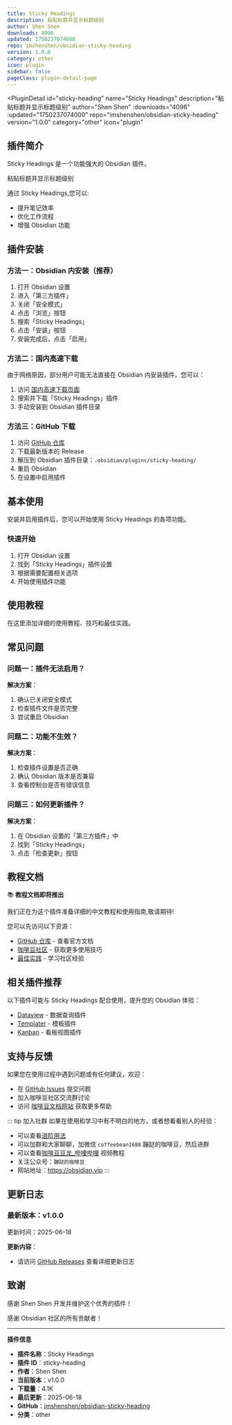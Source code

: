 ```yaml
---
title: Sticky Headings
description: 粘贴标题并显示标题级别
author: Shen Shen
downloads: 4096
updated: 1750237074000
repo: imshenshen/obsidian-sticky-heading
version: 1.0.0
category: other
icon: plugin
sidebar: false
pageClass: plugin-detail-page
---
```


<PluginDetail
  id="sticky-heading"
  name="Sticky Headings"
  description="粘贴标题并显示标题级别"
  author="Shen Shen"
  :downloads="4096"
  :updated="1750237074000"
  repo="imshenshen/obsidian-sticky-heading"
  version="1.0.0"
  category="other"
  icon="plugin"
>

<!-- AUTO_GENERATED_START -->
## 插件简介

Sticky Headings 是一个功能强大的 Obsidian 插件。

粘贴标题并显示标题级别

通过 Sticky Headings,您可以:

- 提升笔记效率
- 优化工作流程
- 增强 Obsidian 功能

<!-- AUTO_GENERATED_END -->

<!-- AUTO_GENERATED_START -->
## 插件安装

### 方法一：Obsidian 内安装（推荐）

1. 打开 Obsidian 设置
2. 进入「第三方插件」
3. 关闭「安全模式」
4. 点击「浏览」按钮
5. 搜索「Sticky Headings」
6. 点击「安装」按钮
7. 安装完成后，点击「启用」

### 方法二：国内高速下载

由于网络原因，部分用户可能无法直接在 Obsidian 内安装插件。您可以：

1. 访问 [国内高速下载页面](/zh/documentation/obsidian-plugins-download.html)
2. 搜索并下载「Sticky Headings」插件
3. 手动安装到 Obsidian 插件目录

### 方法三：GitHub 下载

1. 访问 [GitHub 仓库](https://github.com/imshenshen/obsidian-sticky-heading)
2. 下载最新版本的 Release
3. 解压到 Obsidian 插件目录：`.obsidian/plugins/sticky-heading/`
4. 重启 Obsidian
5. 在设置中启用插件

## 基本使用

安装并启用插件后，您可以开始使用 Sticky Headings 的各项功能。

### 快速开始

1. 打开 Obsidian 设置
2. 找到「Sticky Headings」插件设置
3. 根据需要配置相关选项
4. 开始使用插件功能

<!-- AUTO_GENERATED_END -->

<!-- CUSTOM_CONTENT_START:tutorial -->
## 使用教程

在这里添加详细的使用教程、技巧和最佳实践。

<!-- CUSTOM_CONTENT_END:tutorial -->

<!-- SHARED_CONTENT_START -->
## 常见问题

### 问题一：插件无法启用？

**解决方案**：
1. 确认已关闭安全模式
2. 检查插件文件是否完整
3. 尝试重启 Obsidian

### 问题二：功能不生效？

**解决方案**：
1. 检查插件设置是否正确
2. 确认 Obsidian 版本是否兼容
3. 查看控制台是否有错误信息

### 问题三：如何更新插件？

**解决方案**：
1. 在 Obsidian 设置的「第三方插件」中
2. 找到「Sticky Headings」
3. 点击「检查更新」按钮

## 教程文档

📚 **教程文档即将推出**

我们正在为这个插件准备详细的中文教程和使用指南,敬请期待!

您可以先访问以下资源：
- [GitHub 仓库](https://github.com/imshenshen/obsidian-sticky-heading) - 查看官方文档
- [咖啡豆社区](/zh/bases/) - 获取更多使用技巧
- [最佳实践](/zh/best-practices/) - 学习社区经验

## 相关插件推荐

以下插件可能与 Sticky Headings 配合使用，提升您的 Obsidian 体验：

- [Dataview](/zh/plugins/dataview.html) - 数据查询插件
- [Templater](/zh/plugins/templater-obsidian.html) - 模板插件
- [Kanban](/zh/plugins/obsidian-kanban.html) - 看板视图插件

## 支持与反馈

如果您在使用过程中遇到问题或有任何建议，欢迎：

- 在 [GitHub Issues](https://github.com/imshenshen/obsidian-sticky-heading/issues) 提交问题
- 加入咖啡豆社区交流群讨论
- 访问 [咖啡豆文档网站](https://obsidian.vip) 获取更多帮助

::: tip 加入社群
如果在使用和学习中有不明白的地方，或者想看看别人的经验：
- 可以查看[进阶用法](/zh/advanced)
- 可以加群和大家聊聊，加微信 `coffeebean1688` 蹦跶的咖啡豆，然后进群
- 可以查看[咖啡豆豆龙_哔哩哔哩](https://space.bilibili.com/618777356) 视频教程
- 关注公众号：`蹦跶的咖啡豆`
- 网站地址：https://obsidian.vip
:::
<!-- SHARED_CONTENT_END -->

<!-- AUTO_GENERATED_START -->
## 更新日志

### 最新版本：v1.0.0

更新时间：2025-06-18

**更新内容**：
- 请访问 [GitHub Releases](https://github.com/imshenshen/obsidian-sticky-heading/releases) 查看详细更新日志

## 致谢

感谢 Shen Shen 开发并维护这个优秀的插件！

感谢 Obsidian 社区的所有贡献者！

---

**插件信息**
- **插件名称**：Sticky Headings
- **插件 ID**：sticky-heading
- **作者**：Shen Shen
- **当前版本**：v1.0.0
- **下载量**：4.1K
- **最后更新**：2025-06-18
- **GitHub**：[imshenshen/obsidian-sticky-heading](https://github.com/imshenshen/obsidian-sticky-heading)
- **分类**：other
<!-- AUTO_GENERATED_END -->

</PluginDetail>


